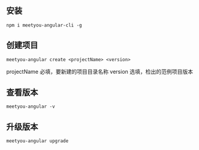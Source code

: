 ## 安装

```
npm i meetyou-angular-cli -g
```

## 创建项目

```
meetyou-angular create <projectName> <version>
```
projectName 必填，要新建的项目目录名称
version     选填，检出的范例项目版本

## 查看版本

```
meetyou-angular -v
```

## 升级版本

```
meetyou-angular upgrade
```